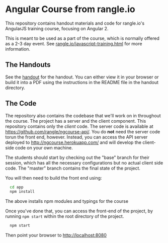 # Angular Course from rangle.io

This repository contains handout materials and code for rangle.io's AngularJS training course, focusing on Angular 2.

This is meant to be used as a part of the course, which is normally offered as a 2-3 day event. See [rangle.io/javascript-training.html](http://rangle.io/javascript-training.html) for more information.

## The Handouts

See the [handout](https://github.com/rangle/ngcourse2/tree/master/handout) for the handout. You can either view it in your browser or build it into a PDF using the instructions in the README file in the handout directory.

## The Code

The repository also contains the codebase that we'll work on in throughout the course. The project has a server and the client component. This repository contains only the *client* code. The server code is available at https://github.com/rangle/ngcourse-api/. You do **not** need the server code torun the front end, however. Instead, you can access the API server deployed to http://ngcourse.herokuapp.com/ and will develop the client-side code on your own machine.

The students should start by checking out the "base" branch for their session, which has all the necessary configurations but no actual client side code. The "master" branch contains the final state of the project.

You will then need to build the front end using:

```bash
  cd app
  npm install
```

The above installs npm modules and typings for the course

Once you've done that, you can access the front-end of the project, by running `npm start` within the root directory of the project.

```bash
  npm start
```

Then point your browser to <http://localhost:8080>
